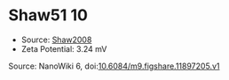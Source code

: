 <a name="material" />

# Shaw51 10
<script type="application/ld+json">
  {
    "@context": "https://schema.org/",
    "@type": "ChemicalSubstance",
    "@id": "https://egonw.github.io/nanowiki/nanowiki40.html#material",
    "http://purl.org/dc/terms/conformsTo":
      {
        "@type": "CreativeWork",
        "@id": "https://bioschemas.org/profiles/ChemicalSubstance/0.4-RELEASE/"
      },
    "identfier": "40",
    "name": "Shaw51 10",
    "url": "https://egonw.github.io/nanowiki/nanowiki40.html#material",
    "sameAs": "http://127.0.0.1/mediawiki/index.php/Special:URIResolver/Shaw51_10"
  }
</script>


* Source: [Shaw2008](articleShaw2008.md)
* Zeta Potential: 3.24 mV


Source: NanoWiki 6, doi:[10.6084/m9.figshare.11897205.v1](https://doi.org/10.6084/m9.figshare.11897205.v1)
